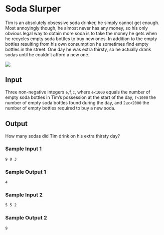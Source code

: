 # Soda Slurper
Tim is an absolutely obsessive soda drinker, he simply cannot get enough. Most annoyingly though, he almost never has any money, so his only obvious legal way to obtain more soda is to take the money he gets when he recycles empty soda bottles to buy new ones. In addition to the empty bottles resulting from his own consumption he sometimes find empty bottles in the street. One day he was extra thirsty, so he actually drank sodas until he couldn’t afford a new one.

![](https://open.kattis.com/problems/sodaslurper/file/statement/en/img-0001.jpg)

## Input
Three non-negative integers `e`,`f`,`c`, where `e<1000` equals the number of empty soda bottles in Tim’s possession at the start of the day, `f<1000` the number of empty soda bottles found during the day, and `2≤c<2000` the number of empty bottles required to buy a new soda.

## Output
How many sodas did Tim drink on his extra thirsty day?

### Sample Input 1
```
9 0 3
```
### Sample Output 1
```
4
```
### Sample Input 2
```
5 5 2
```
### Sample Output 2
```
9
```